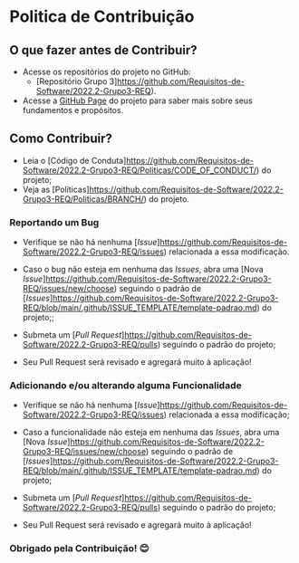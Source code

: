 # Politica de Contribuição

## O que fazer antes de Contribuir?

* Acesse os repositórios do projeto no GitHub:
    * [Repositório Grupo 3]https://github.com/Requisitos-de-Software/2022.2-Grupo3-REQ).
* Acesse a [GitHub Page](https://interacao-humano-computador.github.io/2022.2-Grupo3-IHC/) do projeto para saber mais sobre seus fundamentos
 e propósitos.


## Como Contribuir?

* Leia o [Código de Conduta]https://github.com/Requisitos-de-Software/2022.2-Grupo3-REQ/Politicas/CODE_OF_CONDUCT/) do projeto;
* Veja as [Políticas]https://github.com/Requisitos-de-Software/2022.2-Grupo3-REQ/Politicas/BRANCH/) do projeto.

### Reportando um Bug

* Verifique se não há nenhuma [_Issue_]https://github.com/Requisitos-de-Software/2022.2-Grupo3-REQ/issues) relacionada a essa modificação.

* Caso o bug não esteja em nenhuma das _Issues_, abra uma [Nova _Issue_]https://github.com/Requisitos-de-Software/2022.2-Grupo3-REQ/issues/new/choose) seguindo o padrão de [_Issues_]https://github.com/Requisitos-de-Software/2022.2-Grupo3-REQ/blob/main/.github/ISSUE_TEMPLATE/template-padrao.md) do projeto;;

* Submeta um [_Pull Request_]https://github.com/Requisitos-de-Software/2022.2-Grupo3-REQ/pulls) seguindo o padrão do projeto;

* Seu Pull Request será revisado e agregará muito à aplicação!

### Adicionando e/ou alterando alguma Funcionalidade

* Verifique se não há nenhuma [_Issue_]https://github.com/Requisitos-de-Software/2022.2-Grupo3-REQ/issues) relacionada a essa modificação;

* Caso a funcionalidade não esteja em nenhuma das _Issues_, abra uma [Nova _Issue_]https://github.com/Requisitos-de-Software/2022.2-Grupo3-REQ/issues/new/choose) seguindo o padrão de [_Issues_]https://github.com/Requisitos-de-Software/2022.2-Grupo3-REQ/blob/main/.github/ISSUE_TEMPLATE/template-padrao.md) do projeto;

* Submeta um [_Pull Request_]https://github.com/Requisitos-de-Software/2022.2-Grupo3-REQ/pulls) seguindo o padrão do projeto;

* Seu Pull Request será revisado e agregará muito à aplicação!

### Obrigado pela Contribuição! 😊
